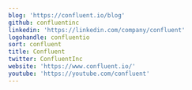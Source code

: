 ```yaml
---
blog: 'https://confluent.io/blog'
github: confluentinc
linkedin: 'https://linkedin.com/company/confluent'
logohandle: confluentio
sort: confluent
title: Confluent
twitter: ConfluentInc
website: 'https://www.confluent.io/'
youtube: 'https://youtube.com/confluent'
---
```

